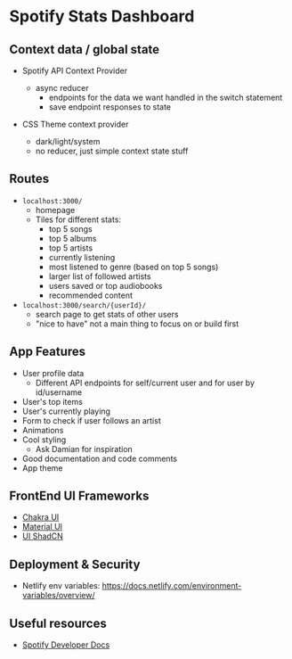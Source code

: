 # Spotify Stats Dashboard

## Context data / global state

- Spotify API Context Provider

  - async reducer
    - endpoints for the data we want handled in the switch statement
    - save endpoint responses to state

- CSS Theme context provider
  - dark/light/system
  - no reducer, just simple context state stuff

## Routes

- `localhost:3000/`
  - homepage
  - Tiles for different stats:
    - top 5 songs
    - top 5 albums
    - top 5 artists
    - currently listening
    - most listened to genre (based on top 5 songs)
    - larger list of followed artists
    - users saved or top audiobooks
    - recommended content
- `localhost:3000/search/{userId}/`
  - search page to get stats of other users
  - "nice to have" not a main thing to focus on or build first

## App Features

- User profile data
  - Different API endpoints for self/current user and for user by id/username
- User's top items
- User's currently playing
- Form to check if user follows an artist
- Animations
- Cool styling
  - Ask Damian for inspiration
- Good documentation and code comments
- App theme

## FrontEnd UI Frameworks

- [Chakra UI](https://v2.chakra-ui.com/)
- [Material UI](https://mui.com/)
- [UI ShadCN](https://ui.shadcn.com/)

## Deployment & Security

- Netlify env variables: https://docs.netlify.com/environment-variables/overview/

## Useful resources

- [Spotify Developer Docs](https://developer.spotify.com/documentation/web-api)
